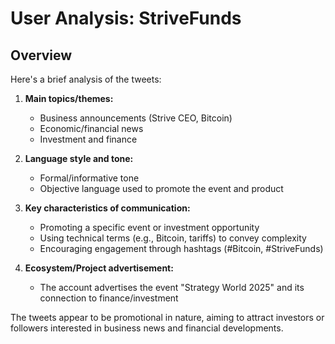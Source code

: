 # User Analysis: StriveFunds

## Overview

Here's a brief analysis of the tweets:

1. **Main topics/themes:**
   - Business announcements (Strive CEO, Bitcoin)
   - Economic/financial news
   - Investment and finance

2. **Language style and tone:**
   - Formal/informative tone
   - Objective language used to promote the event and product

3. **Key characteristics of communication:**
   - Promoting a specific event or investment opportunity
   - Using technical terms (e.g., Bitcoin, tariffs) to convey complexity
   - Encouraging engagement through hashtags (#Bitcoin, #StriveFunds)

4. **Ecosystem/Project advertisement:**
   - The account advertises the event "Strategy World 2025" and its connection to finance/investment

The tweets appear to be promotional in nature, aiming to attract investors or followers interested in business news and financial developments.